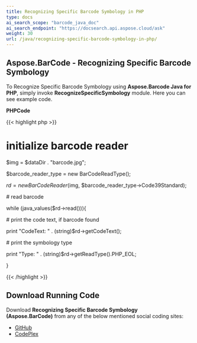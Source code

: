 ```yaml
---
title: Recognizing Specific Barcode Symbology in PHP
type: docs
ai_search_scope: "barcode_java_doc"
ai_search_endpoint: "https://docsearch.api.aspose.cloud/ask"
weight: 30
url: /java/recognizing-specific-barcode-symbology-in-php/
---
```


## **Aspose.BarCode - Recognizing Specific Barcode Symbology**
To Recognize Specific Barcode Symbology using **Aspose.Barcode Java for PHP**, simply invoke **RecognizeSpecificSymbology** module. Here you can see example code.

**PHPCode**

{{< highlight php >}}

 # initialize barcode reader

$img = $dataDir . "barcode.jpg";

$barcode_reader_type = new BarCodeReadType();

$rd = new BarCodeReader($img, $barcode_reader_type->Code39Standard);

\# read barcode

while (java_values($rd->read())){

\# print the code text, if barcode found

print "CodeText: " . (string)$rd->getCodeText();

\# print the symbology type

print "Type: " . (string)$rd->getReadType().PHP_EOL;

}

{{< /highlight >}}
## **Download Running Code**
Download **Recognizing Specific Barcode Symbology (Aspose.BarCode)** from any of the below mentioned social coding sites:

- [GitHub](https://github.com/aspose-barcode/Aspose.BarCode-for-Java/blob/master/Plugins/Aspose.BarCode-for-Java_for_PHP/src/aspose/barcode/WorkingWithBarcodeRecognition/BasicBarcodeRecognitionFeatures/RecognizeSpecificSymbology.php)
- [CodePlex](https://asposebarcodejavaphp.codeplex.com/SourceControl/latest#src/aspose/barcode/WorkingWithBarcodeRecognition/BasicBarcodeRecognitionFeatures/RecognizeSpecificSymbology.php)
